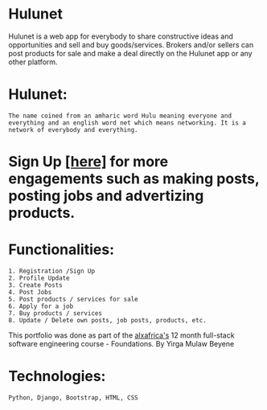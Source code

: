 # Hulunet

Hulunet is a web app for everybody to share constructive ideas and opportunities and sell and buy goods/services. Brokers and/or sellers can post products for sale and make a deal directly on the  Hulunet app or any other platform.

# Hulunet:
    The name coined from an amharic word Hulu meaning everyone and everything and an english word net which means networking. It is a network of everybody and everything.

# Sign Up [[here]](hulunet.com/signup) for more engagements such as making posts, posting jobs and advertizing products.

# Functionalities:
    1. Registration /Sign Up
    2. Profile Update
    3. Create Posts
    4. Post Jobs
    5. Post products / services for sale
    6. Apply for a job
    7. Buy products / services
    8. Update / Delete own posts, job posts, products, etc.


This portfolio was done as part of the [alxafrica's](alxafrica.com) 12 month full-stack software engineering course - Foundations.
    By Yirga Mulaw Beyene


# Technologies:
    Python, Django, Bootstrap, HTML, CSS